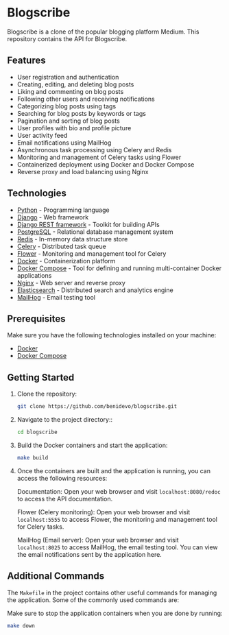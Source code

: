 # Blogscribe

Blogscribe is a clone of the popular blogging platform Medium. This repository contains the API for Blogscribe.

## Features

- User registration and authentication
- Creating, editing, and deleting blog posts
- Liking and commenting on blog posts
- Following other users and receiving notifications
- Categorizing blog posts using tags
- Searching for blog posts by keywords or tags
- Pagination and sorting of blog posts
- User profiles with bio and profile picture
- User activity feed
- Email notifications using MailHog
- Asynchronous task processing using Celery and Redis
- Monitoring and management of Celery tasks using Flower
- Containerized deployment using Docker and Docker Compose
- Reverse proxy and load balancing using Nginx

## Technologies

- [Python](https://www.python.org/) - Programming language
- [Django](https://www.djangoproject.com/) - Web framework
- [Django REST framework](https://www.django-rest-framework.org/) - Toolkit for building APIs
- [PostgreSQL](https://www.postgresql.org/) - Relational database management system
- [Redis](https://redis.io/) - In-memory data structure store
- [Celery](http://www.celeryproject.org/) - Distributed task queue
- [Flower](https://flower.readthedocs.io/) - Monitoring and management tool for Celery
- [Docker](https://www.docker.com/) - Containerization platform
- [Docker Compose](https://docs.docker.com/compose/) - Tool for defining and running multi-container Docker applications
- [Nginx](https://www.nginx.com/) - Web server and reverse proxy
- [Elasticsearch](https://www.elastic.co/elasticsearch/) - Distributed search and analytics engine
- [MailHog](https://github.com/mailhog/MailHog) - Email testing tool

## Prerequisites

Make sure you have the following technologies installed on your machine:

- [Docker](https://www.docker.com/)
- [Docker Compose](https://docs.docker.com/compose/)

## Getting Started

1. Clone the repository:

   ```bash
   git clone https://github.com/benidevo/blogscribe.git

2. Navigate to the project directory::

   ```bash
   cd blogscribe

3. Build the Docker containers and start the application:

   ```bash
   make build

4. Once the containers are built and the application is running, you can access the following resources:

    Documentation: Open your web browser and visit `localhost:8080/redoc` to access the API documentation.

    Flower (Celery monitoring): Open your web browser and visit `localhost:5555` to access Flower, the monitoring and management tool for Celery tasks.

    MailHog (Email server): Open your web browser and visit `localhost:8025` to access MailHog, the email testing tool. You can view the email notifications sent by the application here.

## Additional Commands

The `Makefile` in the project contains other useful commands for managing the application. Some of the commonly used commands are:

Make sure to stop the application containers when you are done by running:

```bash
make down
